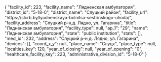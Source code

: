 {
    "facility_id": 223,
    "facility_name": "Лядненская амбулатория",
    "district_id": "5-18-0",
    "district_name": "Слуцкий район",
    "facility_url": "https:\/\/slcrb.by\/lyadnenskaya-bolnitsa-sestrinskogo-uhoda\/",
    "facility_address": "Слуцкий р-н,д. Лядно, ул. Гагарина",
    "title": "Лядненская амбулатория",
    "facility_type": null,
    "ap_1": "29",
    "name": "Лядненская амбулатория",
    "state": "public institution",
    "stats": [],
    "med_id": 232,
    "address": "Слуцкий р-н,д. Лядно, ул. Гагарина",
    "devices": [],
    "coord_x_y": null,
    "place_name": "Слуцк",
    "place_type": null,
    "localties_key": 120,
    "year_of_closing": null,
    "year_of_opening": "0",
    "healthcare_facility_key": 223,
    "administrative_division_id": "5-18-0"
}